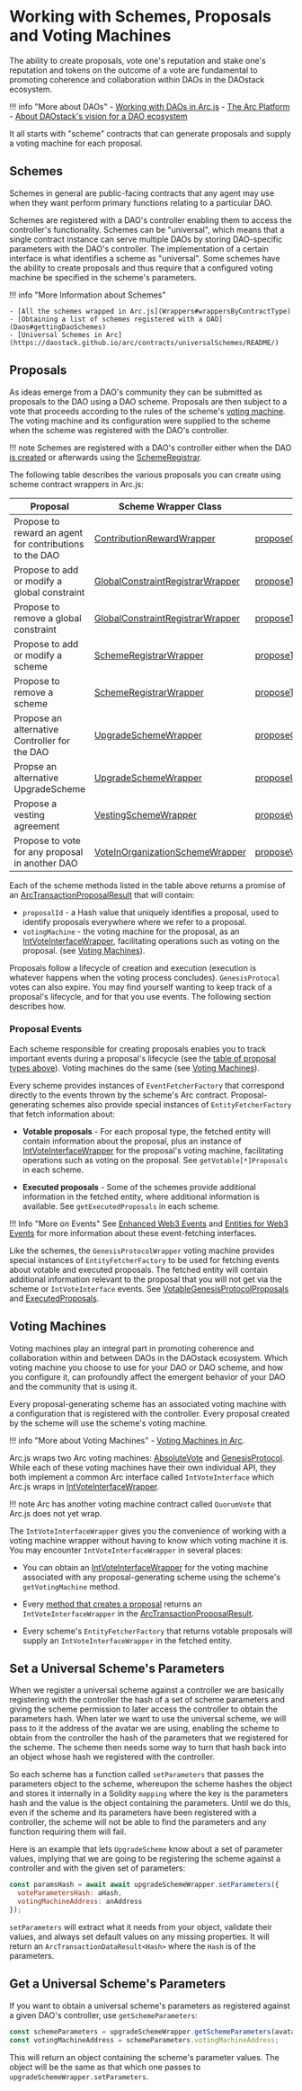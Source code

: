 # Working with Schemes, Proposals and Voting Machines

The ability to create proposals, vote one's reputation and stake one's reputation and tokens on the outcome of a vote are fundamental to promoting coherence and collaboration within DAOs in the DAOstack ecosystem.

!!! info "More about DAOs"
    - [Working with DAOs in Arc.js](Daos)
    - [The Arc Platform](https://medium.com/daostack/the-arc-platform-2353229a32fc)
    - [About DAOstack's vision for a DAO ecosystem](https://daostack.io/)

It all starts with "scheme" contracts that can generate proposals and supply a voting machine for each proposal.

<a name="schemes"></a>
## Schemes

Schemes in general are public-facing contracts that any agent may use when they want perform primary functions relating to a particular DAO.

Schemes are registered with a DAO's controller enabling them to access the controller's functionality.  Schemes can be "universal", which means that a single contract instance can serve multiple DAOs by storing DAO-specific parameters with the DAO's controller.  The implementation of a certain interface is what identifies a scheme as "universal".  Some schemes have the ability to create proposals and thus require that a configured voting machine be specified in the scheme's parameters.

!!! info "More Information about Schemes"

    - [All the schemes wrapped in Arc.js](Wrappers#wrappersByContractType)
    - [Obtaining a list of schemes registered with a DAO](Daos#gettingDaoSchemes)
    - [Universal Schemes in Arc](https://daostack.github.io/arc/contracts/universalSchemes/README/)
    
<a name="proposals"></a>
## Proposals
As ideas emerge from a DAO's community they can be submitted as proposals to the DAO using a DAO scheme. Proposals are then subject to a vote that proceeds according to the rules of the scheme's [voting machine](#votingmachines). The voting machine and its configuration were supplied to the scheme when the scheme was registered with the DAO's controller.

!!! note
    Schemes are registered with a DAO's controller either when the DAO [is created](Daos#creatingDAOs) or afterwards using the [SchemeRegistrar](api/classes/SchemeRegistrarWrapper).

The following table describes the various proposals you can create using scheme contract wrappers in Arc.js:

<a name="proposalschemestable"></a>

Proposal | Scheme Wrapper Class | Scheme Method
---------|----------|---------
 Propose to reward an agent for contributions to the DAO | [ContributionRewardWrapper](/api/classes/ContributionRewardWrapper) | [proposeContributionReward](/api/classes/ContributionRewardWrapper#proposeContributionReward)
Propose to add or modify a global constraint | [GlobalConstraintRegistrarWrapper](/api/classes/GlobalConstraintRegistrarWrapper) | [proposeToAddModifyGlobalConstraint](/api/classes/GlobalConstraintRegistrarWrapper#proposeToAddModifyGlobalConstraint)
Propose to remove a global constraint | [GlobalConstraintRegistrarWrapper](/api/classes/GlobalConstraintRegistrarWrapper) | [proposeToRemoveGlobalConstraint](/api/classes/GlobalConstraintRegistrarWrapper#proposeToRemoveGlobalConstraint)
Propose to add or modify a scheme | [SchemeRegistrarWrapper](/api/classes/SchemeRegistrarWrapper) | [proposeToAddModifyScheme](/api/classes/SchemeRegistrarWrapper#proposeToAddModifyScheme)
Propose to remove a scheme | [SchemeRegistrarWrapper](/api/classes/SchemeRegistrarWrapper) | [proposeToRemoveScheme](/api/classes/SchemeRegistrarWrapper#proposeToRemoveScheme)
Propose an alternative Controller for the DAO | [UpgradeSchemeWrapper](/api/classes/UpgradeSchemeWrapper) | [proposeController](/api/classes/UpgradeSchemeWrapper#proposeController)
Propse an alternative UpgradeScheme | [UpgradeSchemeWrapper](/api/classes/UpgradeSchemeWrapper) | [proposeUpgradingScheme](/api/classes/UpgradeSchemeWrapper#proposeUpgradingScheme)
Propose a vesting agreement | [VestingSchemeWrapper](/api/classes/VestingSchemeWrapper) | [proposeVestingAgreement](/api/classes/VestingSchemeWrapper#proposeVestingAgreement)
Propose to vote for any proposal in another DAO | [VoteInOrganizationSchemeWrapper](/api/classes/VoteInOrganizationSchemeWrapper) | [proposeVoteInOrganization](/api/classes/VoteInOrganizationSchemeWrapper#proposeVoteInOrganization)

Each of the scheme methods listed in the table above returns a promise of an [ArcTransactionProposalResult](/api/classes/ArcTransactionProposalResult) that will contain:

- `proposalId` - a Hash value that uniquely identifies a proposal, used to identify proposals everywhere where we refer to a proposal.
- `votingMachine` - the voting machine for the proposal, as an [IntVoteInterfaceWrapper](/api/classes/IntVoteInterfaceWrapper), facilitating operations such as voting on the proposal. (see [Voting Machines](#votingmachines)).

Proposals follow a lifecycle of creation and execution (execution is whatever happens when the voting process concludes). `GenesisProtocal` votes can also expire.  You may find yourself wanting to keep track of a proposal's lifecycle, and for that you use events. The following section describes how.


<a name="proposalevents"></a>
### Proposal Events

Each scheme responsible for creating proposals enables you to track important events during a proposal's lifecycle (see the [table of proposal types above](#proposalschemestable)).  Voting machines do the same (see [Voting Machines](#votingmachines)).

Every scheme provides instances of `EventFetcherFactory` that correspond directly to the events thrown by the scheme's Arc contract.  Proposal-generating schemes also provide special instances of `EntityFetcherFactory` that fetch information about:

- **Votable proposals** - For each proposal type, the fetched entity will contain information about the proposal, plus an instance of [IntVoteInterfaceWrapper](/api/classes/IntVoteInterfaceWrapper) for the proposal's voting machine, facilitating operations such as voting on the proposal.  See `getVotable[*]Proposals` in each scheme.

- **Executed proposals** - Some of the schemes provide additional information in the fetched entity, where additional information is available.  See `getExecutedProposals` in each scheme.

!!! Info "More on Events"
    See [Enhanced Web3 Events](Events#enhancedweb3events) and [Entities for Web3 Events](Events#entityevents) for more information about these event-fetching interfaces.

Like the schemes, the `GenesisProtocolWrapper` voting machine provides special instances of `EntityFetcherFactory` to be used for fetching events about votable and executed proposals.  The fetched entity will contain additional information relevant to the proposal that you will not get via the scheme or `IntVoteInterface` events. See [VotableGenesisProtocolProposals](/api/classes/GenesisProtocolWrapper#VotableGenesisProtocolProposals) and [ExecutedProposals](/api/classes/GenesisProtocolWrapper#ExecutedProposals).

<a name="votingmachines"></a>
## Voting Machines

Voting machines play an integral part in promoting coherence and collaboration within and between DAOs in the DAOstack ecosystem.  Which voting machine you choose to use for your DAO or DAO scheme, and how you configure it, can profoundly affect the emergent behavior of your DAO and the community that is using it.

Every proposal-generating scheme has an associated voting machine with a configuration that is registered with the controller.  Every proposal created by the scheme will use the scheme's voting machine.  

!!! info "More about Voting Machines"
    - [Voting Machines in Arc](https://daostack.github.io/arc/contracts/VotingMachines/README/).

Arc.js wraps two Arc voting machines: [AbsoluteVote](/api/classes/AbsoluteVoteWrapper) and [GenesisProtocol](/api/classes/GenesisProtocolWrapper).  While each of these voting machines have their own individual API, they both implement a common Arc interface called `IntVoteInterface` which Arc.js wraps in [IntVoteInterfaceWrapper](/api/classes/IntVoteInterfaceWrapper).

!!! note
    Arc has another voting machine contract called `QuorumVote` that Arc.js does not yet wrap.

The `IntVoteInterfaceWrapper` gives you the convenience of working with a voting machine wrapper without having to know which voting machine it is.  You may encounter `IntVoteInterfaceWrapper` in several places:

- You can obtain an [IntVoteInterfaceWrapper](/api/classes/IntVoteInterfaceWrapper) for the voting machine associated with any proposal-generating scheme using the scheme's `getVotingMachine` method.

- Every [method that creates a proposal](#proposalschemestable) returns an `IntVoteInterfaceWrapper` in the [ArcTransactionProposalResult](/api/classes/ArcTransactionProposalResult).

- Every scheme's `EntityFetcherFactory` that returns votable proposals will supply an `IntVoteInterfaceWrapper` in the fetched entity.

## Set a Universal Scheme's Parameters

When we register a universal scheme against a controller we are basically registering with the controller the hash of a set of scheme parameters and giving the scheme permission to later access the controller to obtain the parameters hash.  When later we want to use the universal scheme, we will pass to it the address of the avatar we are using, enabling the scheme to obtain from the controller the hash of the parameters that we registered for the scheme.  The scheme then needs some way to turn that hash back into an object whose hash we registered with the controller.

 So each scheme has a function called `setParameters` that passes the parameters object to the scheme, whereupon the scheme hashes the object and stores it internally in a Solidity `mapping` where the key is the parameters hash and the value is the object containing the parameters.  Until we do this, even if the scheme and its parameters have been registered with a controller, the scheme will not be able to find the parameters and any function requiring them will fail.

Here is an example that lets `UpgradeScheme` know about a set of parameter values, implying that we are going to be registering the scheme against a controller and with the given set of parameters:

```javascript
const paramsHash = await await upgradeSchemeWrapper.setParameters({
  voteParametersHash: aHash,
  votingMachineAddress: anAddress
});
```

`setParameters` will extract what it needs from your object, validate their values, and always set default values on any missing properties.  It will return an `ArcTransactionDataResult<Hash>` where the `Hash` is of the parameters.

## Get a Universal Scheme's Parameters

If you want to obtain a universal scheme's parameters as registered against a given DAO's controller, use `getSchemeParameters`:

```javascript
const schemeParameters = upgradeSchemeWrapper.getSchemeParameters(avatarAddress);
const votingMachineAddress = schemeParameters.votingMachineAddress;
```

This will return an object containing the scheme's parameter values.  The object will be the same as that which one passes to `upgradeSchemeWrapper.setParameters`.
